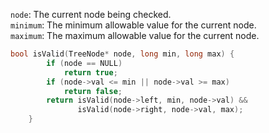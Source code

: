 `node`: The current node being checked. \
`minimum`: The minimum allowable value for the current node. \
`maximum`: The maximum allowable value for the current node. 

```cpp
bool isValid(TreeNode* node, long min, long max) {
        if (node == NULL)
            return true;
        if (node->val <= min || node->val >= max)
            return false;
        return isValid(node->left, min, node->val) &&
               isValid(node->right, node->val, max);
    }
```
